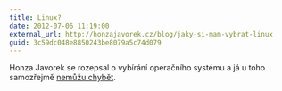 ```yaml
---
title: Linux?
date: 2012-07-06 11:19:00
external_url: http://honzajavorek.cz/blog/jaky-si-mam-vybrat-linux
guid: 3c59dc048e8850243be8079a5c74d079
---
```


Honza Javorek se rozepsal o vybírání operačního systému a já u toho samozřejmě [nemůžu chybět](http://honzajavorek.cz/blog/jaky-si-mam-vybrat-linux#comment-578128840).
